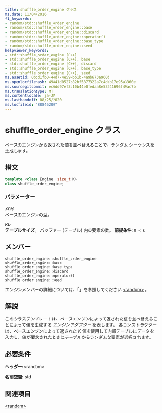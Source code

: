 ```yaml
---
title: shuffle_order_engine クラス
ms.date: 11/04/2016
f1_keywords:
- random/std::shuffle_order_engine
- random/std::shuffle_order_engine::base
- random/std::shuffle_order_engine::discard
- random/std::shuffle_order_engine::operator()
- random/std::shuffle_order_engine::base_type
- random/std::shuffle_order_engine::seed
helpviewer_keywords:
- std::shuffle_order_engine [C++]
- std::shuffle_order_engine [C++], base
- std::shuffle_order_engine [C++], discard
- std::shuffle_order_engine [C++], base_type
- std::shuffle_order_engine [C++], seed
ms.assetid: 0bcd1fb0-44d7-4e59-bb1b-4a9b673a960d
ms.openlocfilehash: 49841d0527d82bf5877322a7c4dab17e95a3360e
ms.sourcegitcommit: ec6dd97ef3d10b44e0fedaa8e53f41696f49ac7b
ms.translationtype: MT
ms.contentlocale: ja-JP
ms.lasthandoff: 08/25/2020
ms.locfileid: "88846200"
---
```

# <a name="shuffle_order_engine-class"></a>shuffle_order_engine クラス

ベースのエンジンから返された値を並べ替えることで、ランダム シーケンスを生成します。

## <a name="syntax"></a>構文

```cpp
template <class Engine, size_t K>
class shuffle_order_engine;
```

### <a name="parameters"></a>パラメーター

*双発*\
ベースのエンジンの型。

*Kb*\
**テーブルサイズ**。 バッファー (テーブル) 内の要素の数。 **前提条件**: `0 < K`

## <a name="members"></a>メンバー

`shuffle_order_engine::shuffle_order_engine`\
`shuffle_order_engine::base`\
`shuffle_order_engine::base_type`\
`shuffle_order_engine::discard`\
`shuffle_order_engine::operator()`\
`shuffle_order_engine::seed`

エンジンメンバーの詳細については、「」を参照してください [\<random>](../standard-library/random.md) 。

## <a name="remarks"></a>解説

このクラステンプレートは、ベースエンジンによって返された値を並べ替えることによって値を生成する *エンジンアダプター* を表します。 各コンストラクターは、ベースエンジンによって返された *K* 値を使用して内部テーブルにデータを入力し、値が要求されたときにテーブルからランダムな要素が選択されます。

## <a name="requirements"></a>必要条件

**ヘッダー:**\<random>

**名前空間:** std

## <a name="see-also"></a>関連項目

[\<random>](../standard-library/random.md)
